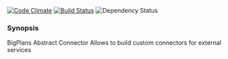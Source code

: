 [![Code Climate](https://codeclimate.com/github/Assembla/bigplans-abstract-connector.png)](https://codeclimate.com/github/Assembla/bigplans-abstract-connector)
[![Build Status](https://travis-ci.org/Assembla/bigplans-abstract-connector.png?branch=master)](https://travis-ci.org/Assembla/bigplans-abstract-connector)
![Dependency Status](https://gemnasium.com/Assembla/bigplans-abstract-connector.png)

### Synopsis

BigPlans Abstract Connector
Allows to build custom connectors for external services
